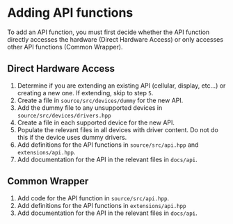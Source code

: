 # Adding API functions
To add an API function, you must first decide whether the API function directly accesses the hardware (Direct Hardware Access) or only accesses other API functions (Common Wrapper).

## Direct Hardware Access
1. Determine if you are extending an existing API (cellular, display, etc...) or creating a new one. If extending, skip to step `5`.
2. Create a file in `source/src/devices/dummy` for the new API.
3. Add the dummy file to any unsupported devices in `source/src/devices/drivers.hpp`
4. Create a file in each supported device for the new API.
5. Populate the relevant files in all devices with driver content. Do not do this if the device uses dummy drivers.
6. Add definitions for the API functions in `source/src/api.hpp` and `extensions/api.hpp`.
7. Add documentation for the API in the relevant files in `docs/api`.

## Common Wrapper
1. Add code for the API function in `source/src/api.hpp`.
2. Add definitions for the API functions in `extensions/api.hpp`
3. Add documentation for the API in the relevant files in `docs/api`.